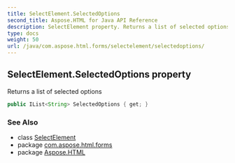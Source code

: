 ```yaml
---
title: SelectElement.SelectedOptions
second_title: Aspose.HTML for Java API Reference
description: SelectElement property. Returns a list of selected options
type: docs
weight: 50
url: /java/com.aspose.html.forms/selectelement/selectedoptions/
---
```

## SelectElement.SelectedOptions property

Returns a list of selected options

```java
public IList<String> SelectedOptions { get; }
```

### See Also

* class [SelectElement](../)
* package [com.aspose.html.forms](../../../com.aspose.html.forms/)
* package [Aspose.HTML](../../../)
